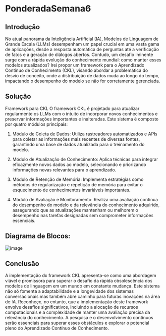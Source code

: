 # PonderadaSemana6


## Introdução

No atual panorama da Inteligência Artificial (IA), Modelos de Linguagem de Grande Escala (LLMs) desempenham um papel crucial em uma vasta gama de aplicações, desde a resposta automática de perguntas até a verificação de fatos e a geração de diálogos abertos. Contudo, um desafio iminente surge com a rápida evolução do conhecimento mundial: como manter esses modelos atualizados? Irei propor um framework para o Aprendizado Contínuo de Conhecimento (CKL), visando abordar a problemática do desvio de conceito, onde a distribuição de dados muda ao longo do tempo, impactando o desempenho do modelo se não for corretamente gerenciada.

## Solução

Framework para CKL
O framework CKL é projetado para atualizar regularmente os LLMs com o intuito de incorporar novos conhecimentos e preservar informações importantes e inalteradas. Este sistema é composto por quatro módulos principais:

1. Módulo de Coleta de Dados: Utiliza rastreadores automatizados e APIs para coletar as informações mais recentes de diversas fontes, garantindo uma base de dados atualizada para o treinamento do modelo.

2. Módulo de Atualização de Conhecimento: Aplica técnicas para integrar eficazmente novos dados ao modelo, selecionando e priorizando informações novas relevantes para o aprendizado.

3. Módulo de Retenção de Memória: Implementa estratégias como métodos de regularização e repetição de memória para evitar o esquecimento de conhecimentos invariáveis importantes.

4. Módulo de Avaliação e Monitoramento: Realiza uma avaliação contínua do desempenho do modelo e da relevância do conhecimento adquirido, assegurando que as atualizações mantenham ou melhorem o desempenho nas tarefas designadas sem comprometer informações essenciais.

## Diagrama de Blocos:
![image](https://github.com/isarocha04/PonderadaSemana6/assets/99424901/a9cf1993-f3cb-4fab-ae43-402dc17fdfbb)




## Conclusão

A implementação do framework CKL apresenta-se como uma abordagem viável e promissora para superar o desafio da rápida obsolescência dos modelos de linguagem em um mundo em constante mudança. Este sistema não só fomenta a adaptabilidade e a longevidade dos sistemas conversacionais mas também abre caminho para futuras inovações na área de IA. Reconheço, no entanto, que a implementação deste framework envolve desafios significativos, incluindo a alocação de recursos computacionais e a complexidade de manter uma avaliação precisa da relevância do conhecimento. A pesquisa e o desenvolvimento contínuos serão essenciais para superar esses obstáculos e explorar o potencial pleno do Aprendizado Contínuo de Conhecimento.
